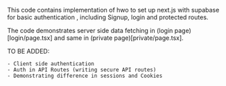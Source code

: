 This code contains implementation of hwo to set up next.js with supabase for basic authentication , including Signup, login and protected routes. 


The code demonstrates server side data fetching in (login page)[login/page.tsx] and same in (private page)[private/page.tsx]. 

TO BE ADDED:

```
- Client side authentication
- Auth in API Routes (writing secure API routes)
- Demonstrating difference in sessions and Cookies
```